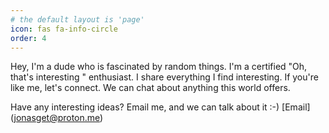 ```yaml
---
# the default layout is 'page'
icon: fas fa-info-circle
order: 4
---
```


Hey, I'm a dude who is fascinated by random things. I'm a certified "Oh, that's interesting " enthusiast. I share everything I find interesting. 
If you're like me, let's connect. We can chat about anything this world offers.

Have any interesting ideas? Email me, and we can talk about it :-)
[Email] (jonasget@proton.me)
